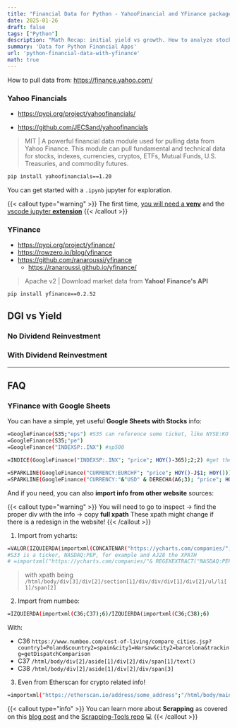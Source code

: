 ```yaml
---
title: "Financial Data for Python - YahooFinancial and YFinance packages"
date: 2025-01-26
draft: false
tags: ["Python"]
description: "Math Recap: initial yield vs growth. How to analyze stock and dividend data with Python"
summary: 'Data for Python Financial Apps'
url: 'python-financial-data-with-yfinance'
math: true
---
```


How to pull data from: https://finance.yahoo.com/


### Yahoo Financials

* https://pypi.org/project/yahoofinancials/

* https://github.com/JECSand/yahoofinancials

> MIT | A powerful financial data module used for pulling data from Yahoo Finance. This module can pull fundamental and technical data for stocks, indexes, currencies, cryptos, ETFs, Mutual Funds, U.S. Treasuries, and commodity futures.

```sh
pip install yahoofinancials==1.20
```
You can get started with a `.ipynb` jupyter for exploration.




{{< callout type="warning" >}}
The first time, [you will need a **venv**](https://jalcocert.github.io/JAlcocerT/useful-python-stuff) and the [vscode jupyter **extension**](https://github.com/microsoft/vscode-jupyter/wiki/Jupyter-Kernels-and-the-Jupyter-Extension#python-extension-and-ipykernel)
{{< /callout >}}

### YFinance

* https://pypi.org/project/yfinance/
* https://rowzero.io/blog/yfinance
* https://github.com/ranaroussi/yfinance
    * https://ranaroussi.github.io/yfinance/

> Apache v2 | Download market data from **Yahoo! Finance's API**


```sh
pip install yfinance==0.2.52
```

## DGI vs Yield

### No Dividend Reinvestment

### With Dividend Reinvestment

---

## FAQ

### YFinance with Google Sheets

You can have a simple, yet useful **Google Sheets with Stocks** info:

```sh
=GoogleFinance(S35;"eps") #S35 can reference some ticket, like NYSE:KO
=GoogleFinance(S35;"pe")
=GoogleFinance("INDEXSP:.INX") #sp500

=INDICE(GoogleFinance("INDEXSP:.INX"; "price"; HOY()-365);2;2) #get the price 365 ago

=SPARKLINE(GoogleFinance("CURRENCY:EURCHF"; "price"; HOY()-J$1; HOY()))
=SPARKLINE(GoogleFinance("CURRENCY:"&"USD" & DERECHA(A6;3); "price"; HOY()-J$1; HOY()))
```

And if you need, you can also **import info from other website** sources:

{{< callout type="warning" >}}
You will need to go to inspect -> find the proper div with the info -> copy **full xpath**
These xpath might change if there is a redesign in the website!
{{< /callout >}}


1. Import from ycharts:

```sh
=VALOR(IZQUIERDA(importxml(CONCATENAR("https://ycharts.com/companies/";REGEXEXTRACT(S33;"[^:]*$");"/profit_margin");$AJ$28);3))/100
#S33 is a ticker, NASDAQ:PEP, for example and AJ28 the XPATH
# =importxml("https://ycharts.com/companies/"& REGEXEXTRACT("NASDAQ:PEP";"\:(.*)") & "/profit_margin";$AI$28)
```

> with xpath being `/html/body/div[3]/div[2]/section[1]/div/div/div[1]/div[2]/ul/li[1]/span[2]`

2. Import from numbeo:

```sh
=IZQUIERDA(importxml(C36;C37);6)/IZQUIERDA(importxml(C36;C38);6)
```

With:

* C36 `https://www.numbeo.com/cost-of-living/compare_cities.jsp?country1=Poland&country2=spain&city1=Warsaw&city2=barcelona&tracking=getDispatchComparison`
* C37 `/html/body/div[2]/aside[1]/div[2]/div/span[1]/text()`
* C38 `/html/body/div[2]/aside[1]/div[2]/div/span[3]`

3. Even from Etherscan for crypto related info!

```sh
=importxml("https://etherscan.io/address/some_address";"/html/body/main/section[3]/div[2]/div[1]/div/div/div[2]/div/div")
```

{{< callout type="info" >}}
You can learn more about **Scrapping** as covered on this [blog post](https://jalcocert.github.io/JAlcocerT/scrap-and-chat-with-the-web/) and the [Scrapping-Tools repo](https://github.com/JAlcocerT/Scrap_Tools) 💻
{{< /callout >}}